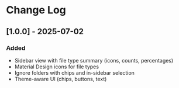 # Change Log

## [1.0.0] - 2025-07-02

### Added
- Sidebar view with file type summary (icons, counts, percentages)
- Material Design icons for file types
- Ignore folders with chips and in-sidebar selection
- Theme-aware UI (chips, buttons, text)